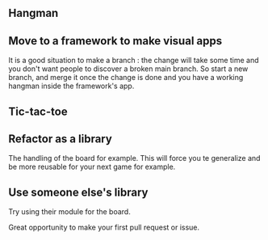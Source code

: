 ## Hangman

## Move to a framework to make visual apps

It is a good situation to make a branch : the change will take some time and you don't want people to discover a broken main branch. So start a new branch, and merge it once the change is done and you have a working hangman inside the framework's app.

## Tic-tac-toe

## Refactor as a library

The handling of the board for example. This will force you te generalize and be more reusable for your next game for example.

## Use someone else's library

Try using their module for the board.

Great opportunity to make your first pull request or issue.